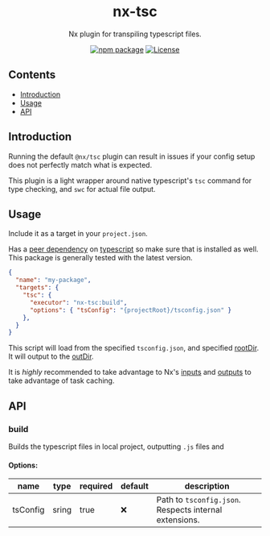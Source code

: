<div style="text-align:center">

# nx-tsc
Nx plugin for transpiling typescript files.

[![npm package](https://badge.fury.io/js/nx-tsc.svg)](https://www.npmjs.com/package/nx-tsc)
[![License](https://img.shields.io/npm/l/nx-tsc.svg)](https://github.com/JacobLey/leyman/blob/main/tools/nx-tsc/LICENSE)

</div>

## Contents

- [Introduction](#introduction)
- [Usage](#usage)
- [API](#api)

## Introduction

Running the default `@nx/tsc` plugin can result in issues if your config setup does not perfectly match what is expected.

This plugin is a light wrapper around native typescript's `tsc` command for type checking, and `swc` for actual file output.

## Usage

Include it as a target in your `project.json`.

Has a [peer dependency](https://nodejs.org/en/blog/npm/peer-dependencies) on [typescript](https://www.npmjs.com/package/typescript) so make sure that is installed as well. This package is generally tested with the latest version.

```json
{
  "name": "my-package",
  "targets": {
    "tsc": {
      "executor": "nx-tsc:build",
      "options": { "tsConfig": "{projectRoot}/tsconfig.json" }
    },
  }
}
```

This script will load from the specified `tsconfig.json`, and specified [rootDir](https://www.typescriptlang.org/tsconfig/#rootDir). It will output to the [outDir](https://www.typescriptlang.org/tsconfig/#outDir).

It is _highly_ recommended to take advantage to Nx's [inputs](https://nx.dev/reference/inputs) and [outputs](https://nx.dev/recipes/running-tasks/configure-outputs) to take advantage of task caching.

## API

### build

Builds the typescript files in local project, outputting `.js` files and 

#### Options:
| name | type | required | default | description |
|------|------|---------|----------|-------------|
| tsConfig | sring | true | ❌ | Path to `tsconfig.json`. Respects internal extensions.